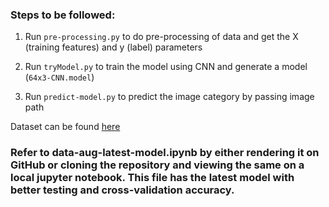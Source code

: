 ### Steps to be followed:

1. Run `pre-processing.py` to do pre-processing of data and get the X (training features) and y (label) parameters

2. Run `tryModel.py` to train the model using CNN and generate a model (`64x3-CNN.model`)

3. Run `predict-model.py` to predict the image category by passing image path

Dataset can be found [here](https://www.kaggle.com/techsash/waste-classification-data)

### Refer to data-aug-latest-model.ipynb by either rendering it on GitHub or cloning the repository and viewing the same on a local jupyter notebook. This file has the latest model with better testing and cross-validation accuracy.
